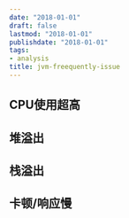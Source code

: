 ```yaml
---
date: "2018-01-01"
draft: false
lastmod: "2018-01-01"
publishdate: "2018-01-01"
tags:
- analysis
title: jvm-freequently-issue
---
```

## CPU使用超高

## 堆溢出

## 栈溢出

## 卡顿/响应慢